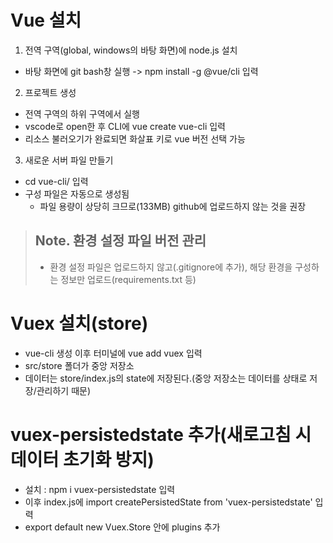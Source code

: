 # Vue 설치

1. 전역 구역(global, windows의 바탕 화면)에 node.js 설치

- 바탕 화면에 git bash창 실행 -> npm install -g @vue/cli 입력

2. 프로젝트 생성

- 전역 구역의 하위 구역에서 실행
- vscode로 open한 후 CLI에 vue create vue-cli 입력
- 리소스 불러오기가 완료되면 화살표 키로 vue 버전 선택 가능

3. 새로운 서버 파일 만들기

- cd vue-cli/ 입력
- 구성 파일은 자동으로 생성됨
  - 파일 용량이 상당히 크므로(133MB) github에 업로드하지 않는 것을 권장

> ## Note. 환경 설정 파일 버전 관리
> - 환경 설정 파일은 업로드하지 않고(.gitignore에 추가), 해당 환경을 구성하는 정보만 업로드(requirements.txt 등)

# Vuex 설치(store)

- vue-cli 생성 이후 터미널에 vue add vuex 입력
- src/store 폴더가 중앙 저장소
- 데이터는 store/index.js의 state에 저장된다.(중앙 저장소는 데이터를 상태로 저장/관리하기 때문)

# vuex-persistedstate 추가(새로고침 시 데이터 초기화 방지)

- 설치 : npm i vuex-persistedstate 입력
- 이후 index.js에 import createPersistedState from 'vuex-persistedstate' 입력
- export default new Vuex.Store 안에 plugins 추가